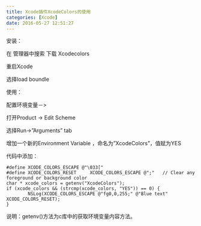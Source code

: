 ```yaml
---
title: Xcode插件XcodeColors的使用
categories: [Xcode]
date: 2016-05-27 12:51:27
---
```

安装：

在 管理器中搜索 下载 Xcodecolors

重启Xcode

选择load boundle

使用：

配置环境变量－>

打开Product -> Edit Scheme

选择Run->&#8221;Arguments&#8221; tab

增加一个新的Environment Variable ，命名为&#8221;XcodeColors&#8221;，值赋为YES

代码中添加：

    #define XCODE_COLORS_ESCAPE @"\033["
    #define XCODE_COLORS_RESET     XCODE_COLORS_ESCAPE @";"   // Clear any foreground or background color
    char * xcode_colors = getenv("XcodeColors");
    if (xcode_colors && (strcmp(xcode_colors, "YES")) == 0) {
            NSLog(XCODE_COLORS_ESCAPE @"fg0,0,255;" @"Blue text" XCODE_COLORS_RESET);
    }


说明：getenv()方法为c库中的获取环境变量内容方法。